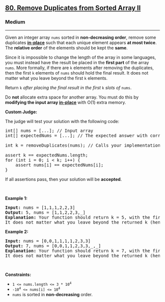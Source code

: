 <h2><a href="https://leetcode.com/problems/remove-duplicates-from-sorted-array-ii/">80. Remove Duplicates from Sorted Array II</a></h2><h3>Medium</h3><hr><div element-id="526"><p element-id="525">Given an integer array <code element-id="524">nums</code> sorted in <strong element-id="523">non-decreasing order</strong>, remove some duplicates <a href="https://en.wikipedia.org/wiki/In-place_algorithm" target="_blank" element-id="522"><strong element-id="521">in-place</strong></a> such that each unique element appears <strong element-id="520">at most twice</strong>. The <strong element-id="519">relative order</strong> of the elements should be kept the <strong element-id="518">same</strong>.</p>

<p element-id="517">Since it is impossible to change the length of the array in some languages, you must instead have the result be placed in the <strong element-id="516">first part</strong> of the array <code element-id="515">nums</code>. More formally, if there are <code element-id="514">k</code> elements after removing the duplicates, then the first <code element-id="513">k</code> elements of <code element-id="512">nums</code>&nbsp;should hold the final result. It does not matter what you leave beyond the first&nbsp;<code element-id="511">k</code>&nbsp;elements.</p>

<p element-id="510">Return <code element-id="509">k</code><em element-id="508"> after placing the final result in the first </em><code element-id="507">k</code><em element-id="506"> slots of </em><code element-id="505">nums</code>.</p>

<p element-id="504">Do <strong element-id="503">not</strong> allocate extra space for another array. You must do this by <strong element-id="502">modifying the input array <a href="https://en.wikipedia.org/wiki/In-place_algorithm" target="_blank" element-id="501">in-place</a></strong> with O(1) extra memory.</p>

<p element-id="500"><strong element-id="499">Custom Judge:</strong></p>

<p element-id="498">The judge will test your solution with the following code:</p>

<pre element-id="497">int[] nums = [...]; // Input array
int[] expectedNums = [...]; // The expected answer with correct length

int k = removeDuplicates(nums); // Calls your implementation

assert k == expectedNums.length;
for (int i = 0; i &lt; k; i++) {
    assert nums[i] == expectedNums[i];
}
</pre>

<p element-id="496">If all assertions pass, then your solution will be <strong element-id="495">accepted</strong>.</p>

<p element-id="494">&nbsp;</p>
<p element-id="493"><strong class="example" element-id="492">Example 1:</strong></p>

<pre element-id="491"><strong element-id="490">Input:</strong> nums = [1,1,1,2,2,3]
<strong element-id="489">Output:</strong> 5, nums = [1,1,2,2,3,_]
<strong element-id="488">Explanation:</strong> Your function should return k = 5, with the first five elements of nums being 1, 1, 2, 2 and 3 respectively.
It does not matter what you leave beyond the returned k (hence they are underscores).
</pre>

<p element-id="487"><strong class="example" element-id="486">Example 2:</strong></p>

<pre element-id="485"><strong element-id="484">Input:</strong> nums = [0,0,1,1,1,1,2,3,3]
<strong element-id="483">Output:</strong> 7, nums = [0,0,1,1,2,3,3,_,_]
<strong element-id="482">Explanation:</strong> Your function should return k = 7, with the first seven elements of nums being 0, 0, 1, 1, 2, 3 and 3 respectively.
It does not matter what you leave beyond the returned k (hence they are underscores).
</pre>

<p element-id="481">&nbsp;</p>
<p element-id="480"><strong element-id="479">Constraints:</strong></p>

<ul element-id="478">
	<li element-id="477"><code element-id="476">1 &lt;= nums.length &lt;= 3 * 10<sup element-id="475">4</sup></code></li>
	<li element-id="474"><code element-id="473">-10<sup element-id="472">4</sup> &lt;= nums[i] &lt;= 10<sup element-id="471">4</sup></code></li>
	<li element-id="470"><code element-id="469">nums</code> is sorted in <strong element-id="468">non-decreasing</strong> order.</li>
</ul>
</div>